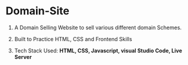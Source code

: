 # Domain-Site

1. A Domain Selling Website to sell various different domain Schemes.

2. Built to Practice HTML, CSS and Frontend Skills

3. Tech Stack Used: **HTML, CSS, Javascript, visual Studio Code, Live Server**
